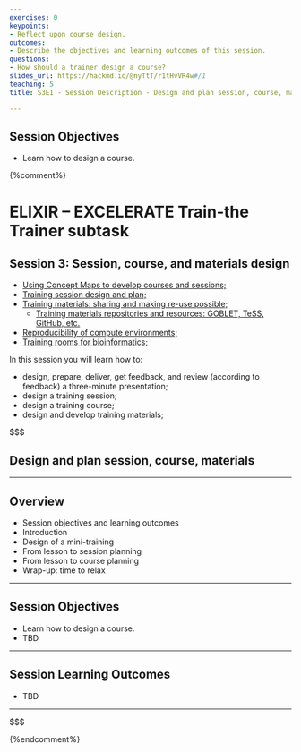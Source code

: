 ```yaml
---
exercises: 0
keypoints:
- Reflect upon course design.
outcomes:
- Describe the objectives and learning outcomes of this session.
questions:
- How should a trainer design a course?
slides_url: https://hackmd.io/@nyTtT/r1tHvVR4w#/1
teaching: 5
title: S3E1 - Session Description - Design and plan session, course, materials

---
```


## Session Objectives
- Learn how to design a course.



{%comment%}


# ELIXIR – EXCELERATE Train-the Trainer subtask

## Session 3: Session, course, and materials design

* [Using Concept Maps to develop courses and sessions;](#conceptmaps)
* [Training session design and plan;](#sessions)
* [Training materials: sharing and making re-use possible;](#design)
    * [Training materials repositories and resources: GOBLET, TeSS, GitHub, etc.](#repositories)
* [Reproducibility of compute environments;](#reproducibility)
* [Training rooms for bioinformatics;](#rooms)

In this session you will learn how to:

- design, prepare, deliver, get feedback, and review (according to feedback) a three-minute presentation;
- design a training session;
- design a training course;
- design and develop training materials;



$$$
## Design and plan session, course, materials

---

## Overview

- Session objectives and learning outcomes
- Introduction
- Design of a mini-training
- From lesson to session planning
- From lesson to course planning
- Wrap-up: time to relax

---

## Session Objectives

- Learn how to design a course.
- TBD

---

## Session Learning Outcomes

- TBD

---
$$$


{%endcomment%}
